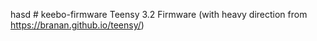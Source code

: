 hasd # keebo-firmware
Teensy 3.2 Firmware (with heavy direction from https://branan.github.io/teensy/)
